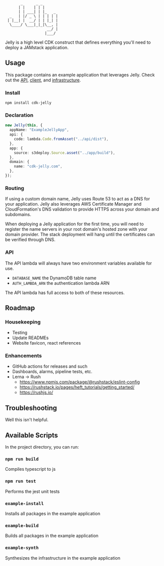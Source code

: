 ```
       _      _ _
      | |    | | |
      | | ___| | |_   _
  _   | |/ _ \ | | | | |
 | |__| |  __/ | | |_| |
  \____/ \___|_|_|\__, |
                   __/ |
                  |___/
```

Jelly is a high level CDK construct that defines everything you'll need to deploy a JAMstack application.

## Usage

This package contains an example application that leverages Jelly.
Check out the [API][1], [client][2], and [infrastructure][3].

[1]: example/packages/api
[2]: example/packages/app
[3]: example/packages/infrastructure

### Install

```
npm install cdk-jelly
```

### Declaration

```typescript
new Jelly(this, {
  appName: "ExampleJellyApp",
  api: {
    code: lambda.Code.fromAsset("../api/dist"),
  },
  app: {
    source: s3deploy.Source.asset("../app/build"),
  },
  domain: {
    name: "cdk-jelly.com",
  },
});
```

### Routing

If using a custom domain name, Jelly uses Route 53 to act as a DNS for your application.
Jelly also leverages AWS Certificate Manager and CloudFormation's DNS validation to provide HTTPS across your domain and subdomains.

When deploying a Jelly application for the first time, you will need to register the name servers in your root domain's hosted zone with your domain provider. The stack deployment will hang until the certificates can be verified through DNS.

### API

The API lambda will always have two environment variables available for use.

- `DATABASE_NAME` the DynamoDB table name
- `AUTH_LAMBDA_ARN` the authentication lambda ARN

The API lambda has full access to both of these resources.

## Roadmap

### Housekeeping

- Testing
- Update READMEs
- Website favicon, react references

### Enhancements

- GitHub actions for releases and such
- Dashboards, alarms, pipeline tests, etc.
- Lerna -> Rush
  - https://www.npmjs.com/package/@rushstack/eslint-config
  - https://rushstack.io/pages/heft_tutorials/getting_started/
  - https://rushjs.io/

## Troubleshooting

Well this isn't helpful.

## Available Scripts

In the project directory, you can run:

### `npm run build`

Compiles typescript to js

### `npm run test`

Performs the jest unit tests

### `example-install`

Installs all packages in the example application

### `example-build`

Builds all packages in the example application

### `example-synth`

Synthesizes the infrastructure in the example application
